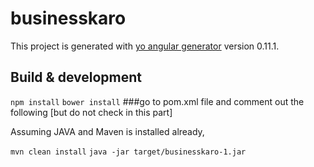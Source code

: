 # businesskaro

This project is generated with [yo angular generator](https://github.com/yeoman/generator-angular)
version 0.11.1.

## Build & development

`npm install`
`bower install`
###go to pom.xml file and comment out the following [but do not check in this part]
<!-- 		<resources> -->
<!-- 			<resource> -->
<!-- 				<directory>src/main/resources</directory> -->
<!-- 				<excludes> -->
<!-- 					<exclude>**/${uifoldername}/</exclude> -->
<!-- 				</excludes> -->
<!-- 			</resource> -->
<!-- 		</resources> -->

Assuming JAVA and Maven is installed already, 

`mvn clean install`
`java -jar target/businesskaro-1.jar`
